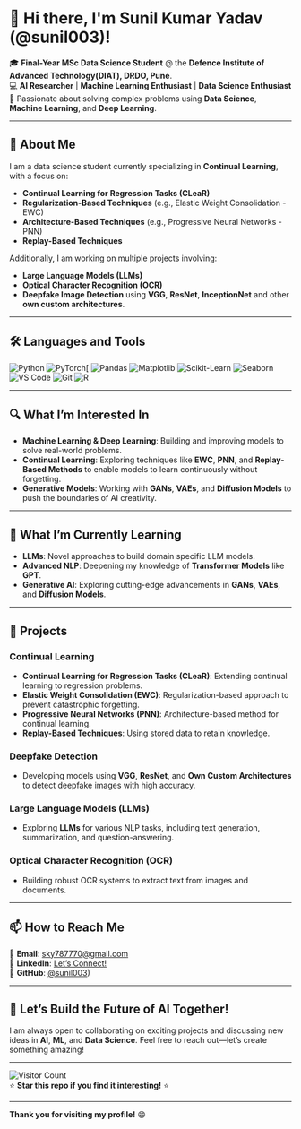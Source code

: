 # 👋 Hi there, I'm Sunil Kumar Yadav (@sunil003)!

🎓 **Final-Year MSc Data Science Student** @ the **Defence Institute of Advanced Technology(DIAT), DRDO, Pune**.  
💻 **AI Researcher** | **Machine Learning Enthusiast** | **Data Science Enthusiast**  
🚀 Passionate about solving complex problems using **Data Science**, **Machine Learning**, and **Deep Learning**.  

---

## 🌟 **About Me**

I am a data science student currently specializing in **Continual Learning**, with a focus on:
- **Continual Learning for Regression Tasks (CLeaR)**
- **Regularization-Based Techniques** (e.g., Elastic Weight Consolidation - EWC)  
- **Architecture-Based Techniques** (e.g., Progressive Neural Networks - PNN)  
- **Replay-Based Techniques**  
  

Additionally, I am working on multiple projects involving:
- **Large Language Models (LLMs)**  
- **Optical Character Recognition (OCR)**  
- **Deepfake Image Detection** using **VGG**, **ResNet**, **InceptionNet** and other **own custom architectures**.  

---

## 🛠 **Languages and Tools**

![Python](https://img.shields.io/badge/Python-3776AB?style=for-the-badge&logo=python&logoColor=white)
![PyTorch](https://img.shields.io/badge/PyTorch-EE4C2C?style=for-the-badge&logo=pytorch&logoColor=white)[
![Pandas](https://img.shields.io/badge/Pandas-150458?style=for-the-badge&logo=pandas&logoColor=white)
![Matplotlib](https://img.shields.io/badge/Matplotlib-11557C?style=for-the-badge&logo=matplotlib&logoColor=white)
![Scikit-Learn](https://img.shields.io/badge/Scikit_Learn-F7931E?style=for-the-badge&logo=scikit-learn&logoColor=white)
![Seaborn](https://img.shields.io/badge/Seaborn-4B77BE?style=for-the-badge&logo=seaborn&logoColor=white)
![VS Code](https://img.shields.io/badge/VS_Code-007ACC?style=for-the-badge&logo=visual-studio-code&logoColor=white)
![Git](https://img.shields.io/badge/Git-F05032?style=for-the-badge&logo=git&logoColor=white)
![R](https://img.shields.io/badge/R-276DC3?style=for-the-badge&logo=r&logoColor=white)

---

## 🔍 **What I’m Interested In**

- **Machine Learning & Deep Learning**: Building and improving models to solve real-world problems.  
- **Continual Learning**: Exploring techniques like **EWC**, **PNN**, and **Replay-Based Methods** to enable models to learn continuously without forgetting.  
- **Generative Models**: Working with **GANs**, **VAEs**, and **Diffusion Models** to push the boundaries of AI creativity.  

---

## 🌱 **What I’m Currently Learning**

- **LLMs**: Novel approaches to build domain specific LLM models.  
- **Advanced NLP**: Deepening my knowledge of **Transformer Models** like **GPT**.  
- **Generative AI**: Exploring cutting-edge advancements in **GANs**, **VAEs**, and **Diffusion Models**.  

<!--
---

## 💞️ **Let’s Collaborate On**

- **Machine Learning & Deep Learning Projects**: Especially those related to **Continual Learning**, **Model Interpretability**, and **Privacy**.  
- **AI Research**: If you're working on innovative AI fields or applying ML to real-world problems, let’s connect!  
- **Open-Source Projects**: Always eager to contribute to the open-source community in **ML**, **AI**, and **Data Science**.  

-->
---

## 📂 **Projects**

### **Continual Learning**

- **Continual Learning for Regression Tasks (CLeaR)**: Extending continual learning to regression problems.  
- **Elastic Weight Consolidation (EWC)**: Regularization-based approach to prevent catastrophic forgetting.  
- **Progressive Neural Networks (PNN)**: Architecture-based method for continual learning.  
- **Replay-Based Techniques**: Using stored data to retain knowledge.  


### **Deepfake Detection**

- Developing models using **VGG**, **ResNet**, and **Own Custom Architectures** to detect deepfake images with high accuracy.  

### **Large Language Models (LLMs)**
- Exploring **LLMs** for various NLP tasks, including text generation, summarization, and question-answering.  

### **Optical Character Recognition (OCR)**
- Building robust OCR systems to extract text from images and documents.  

---

## 📫 **How to Reach Me**

📧 **Email**: [sky787770@gmail.com](mailto:sky787770@gmail.com)   
🔗 **LinkedIn**: [Let’s Connect!](https://www.linkedin.com/in/sunil-yadav-96a541289/)  
🐙 **GitHub**: [@sunil003](https://github.com/Sunilyadav03))  

---

## 🚀 **Let’s Build the Future of AI Together!**

I am always open to collaborating on exciting projects and discussing new ideas in **AI**, **ML**, and **Data Science**. Feel free to reach out—let’s create something amazing!  

---

![Visitor Count](https://visitor-badge.laobi.icu/badge?page_id=sunil003.sunil003)  
⭐️ **Star this repo if you find it interesting!** ⭐️  

---

**Thank you for visiting my profile!** 😄
